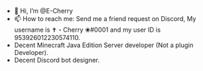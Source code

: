 - 👋 Hi, I’m @E-Cherry
- 📫 How to reach me: Send me a friend request on Discord, My username is ✝・Cherry ❀#0001 and my user ID is 953926012230574110.
- Decent Minecraft Java Edition Server developer (Not a plugin Developer).
- Decent Discord bot designer.
